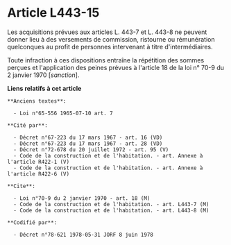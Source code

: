 # Article L443-15

Les acquisitions prévues aux articles L. 443-7 et L. 443-8 ne peuvent donner lieu à des versements de commission, ristourne
ou rémunération quelconques au profit de personnes intervenant à titre d'intermédiaires.

Toute infraction à ces dispositions entraîne la répétition des sommes perçues et l'application des peines prévues à l'article
18 de la loi n° 70-9 du 2 janvier 1970 [*sanction*].

**Liens relatifs à cet article**

	**Anciens textes**:

	  - Loi n°65-556 1965-07-10 art. 7

	**Cité par**:

	  - Décret n°67-223 du 17 mars 1967 - art. 16 (VD)
	  - Décret n°67-223 du 17 mars 1967 - art. 28 (VD)
	  - Décret n°72-678 du 20 juillet 1972 - art. 95 (V)
	  - Code de la construction et de l'habitation. - art. Annexe à l'article R422-1 (V)
	  - Code de la construction et de l'habitation. - art. Annexe à l'article R422-6 (V)

	**Cite**:

	  - Loi n°70-9 du 2 janvier 1970 - art. 18 (M)
	  - Code de la construction et de l'habitation. - art. L443-7 (M)
	  - Code de la construction et de l'habitation. - art. L443-8 (M)

	**Codifié par**:

	  - Décret n°78-621 1978-05-31 JORF 8 juin 1978
